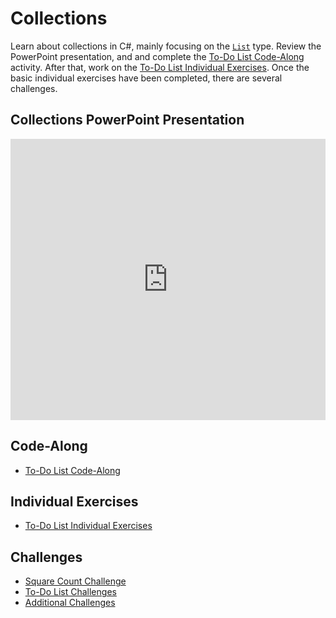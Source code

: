 # Collections
Learn about collections in C#, mainly focusing on the [`List`](https://docs.microsoft.com/en-us/dotnet/csharp/tutorials/intro-to-csharp/list-collection) type. Review the PowerPoint presentation, and and complete the [To-Do List Code-Along](ToDoListCodeAlong.md) activity. After that, work on the [To-Do List Individual Exercises](ToDoListIndividual.md). Once the basic individual exercises have been completed, there are several challenges.

## Collections PowerPoint Presentation
<iframe src='https://view.officeapps.live.com/op/embed.aspx?src=https://hylandtechclub.com/cs-102/Collections/Collections.pptx' width='100%' height='450px' frameborder='0'></iframe>

## Code-Along
- [To-Do List Code-Along](ToDoListCodeAlong.md)

## Individual Exercises
- [To-Do List Individual Exercises](ToDoListIndividual.md)

## Challenges
- [Square Count Challenge](SquareCountChallenge.md)
- [To-Do List Challenges](ToDoListChallenges.md)
- [Additional Challenges](AdditionalChallenges.md)